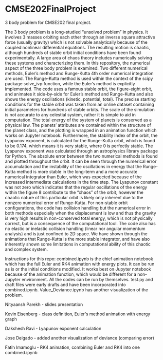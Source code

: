 # CMSE202FinalProject
3 body problem for CMSE202 final project.

  The 3 body problem is a long-studied “unsolved problem” in physics. It involves 3 masses orbiting each other through an inverse square attractive force (usually gravity) which is not solvable analytically because of the coupled nonlinear differential equations. The resulting motion is chaotic, although hundreds of stable orbit initial conditions have been found experimentally. A large area of chaos theory includes numerically solving these systems and characterizing them. In this repository, the numerical aspect of the three body problem is examined. Two different numerical methods, Euler’s method and Runge-Kutta 4th order numerical integration are used. The Runge-Kutta method is used within the context of the scipy package solve_ivp function, while the Euler’s method is explicitly implemented. The code uses a famous stable orbit, the figure-eight orbit, and animates it side-by-side for Euler’s method and Runge-Kutta and also shows the energy oscillations (kinetic, potential, total). The precise starting conditions for the stable orbit was taken from an online dataset containing initial parameters for hundreds of stable orbits. The scale of the simulation is not accurate to any celestial system, rather it is simple to aid in computation. The total energy of the system of planets is conserved as a physical law. The planets’ attributes are contained within the structure of the planet class, and the plotting is wrapped in an animation function which works on Jupyter notebook. Furthermore, the stability index of the orbit, the Lyapunov exponent, is calculated for the Runge-Kutta orbit, which is found to be 0.174, which means it is very stable, where 0 is perfectly stable. The Lyapunov exponent was calculated through an astrophysics library package for Python. The absolute error between the two numerical methods is found and plotted throughout the orbit. It can be seen through the numerical error accumulation and the instability of the oscillations in energy that the Runge-Kutta method is more stable in the long-term and a more accurate numerical integrator than Euler, which was expected because of the increased intermediate calculations in the time step. The Lyapunov constant was not zero which indicates that the regular oscillations of the energy within the figure 8 contribute to the “chaos” of the orbit, however the chaotic nature of this particular orbit is likely only inherent due to the nonzero numerical error of Runge-Kutta. For non-stable orbit configurations, the code has collision handling but the numerical error in both methods especially when the displacement is low and thus the gravity is very high results in non-conserved total energy, which is not physically correct, but is a consequence of the computational tool. The code also has no elastic or inelastic collision handling (linear nor angular momentum analysis) and is just confined to 2D space. We have shown through the animations that Runge-Kutta is the more stable integrator, and have also inherently shown some limitations in computational ability of this chaotic and complex system. 

Instructions for this repo:
combined.ipynb is the chief animation notebook which has the full Euler and RK4 animation with energy plots. It can be run as is or the initial conditions modified. It works best on Jupyter notebook because of the animation function, which would be different for a non-Jupyter environment. 
All the codes can be run by themselves.
test.py and draft files were early drafts and have been incorporated into combined.ipynb. Value_Deviance.ipynb has another visualization of the problem. 

Nityaansh Parekh - slides presentation

Kevin Eisenberg - class definition, Euler's method animation with energy graph 

Dakshesh Ravi - Lyapunov exponent calculation

Jose Delgado - added another visualization of deviance (comparing error) 

Fatih Imamoglu - RK4 animation, combining Euler and RK4 into one combined.ipynb
